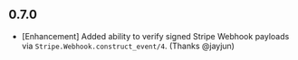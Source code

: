 ## 0.7.0 
- [Enhancement] Added ability to verify signed Stripe Webhook payloads via `Stripe.Webhook.construct_event/4`. (Thanks @jayjun)